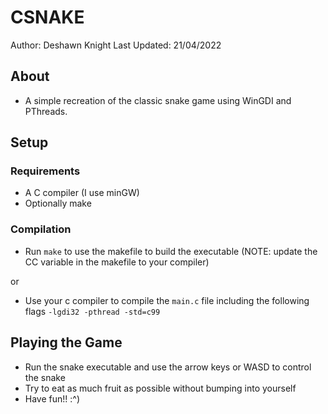 # CSNAKE

Author: Deshawn Knight
Last Updated: 21/04/2022

## About

- A simple recreation of the classic snake game using WinGDI and PThreads.

## Setup

### Requirements

- A C compiler (I use minGW)
- Optionally make

### Compilation

- Run `make` to use the makefile to build the executable (NOTE: update the CC variable in the makefile to your compiler)

or

- Use your c compiler to compile the `main.c` file including the following flags `-lgdi32 -pthread -std=c99`

## Playing the Game

- Run the snake executable and use the arrow keys or WASD to control the snake
- Try to eat as much fruit as possible without bumping into yourself
- Have fun!! :^)
